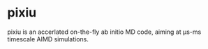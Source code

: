 # pixiu
pixiu is an accerlated on-the-fly ab initio MD code, aiming at μs-ms timescale AIMD simulations.

